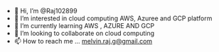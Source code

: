 - 👋 Hi, I’m @Raj102899
- 👀 I’m interested in cloud computing AWS, Azuree and GCP platform
- 🌱 I’m currently learning AWS , AZURE AND GCP
- 💞️ I’m looking to collaborate on cloud computing 
- 📫 How to reach me ...
melvin.raj.g@gmail.com

<!---
Raj102899/Raj102899 is a ✨ special ✨ repository because its `README.md` (this file) appears on your GitHub profile.
You can click the Preview link to take a look at your changes.
--->
